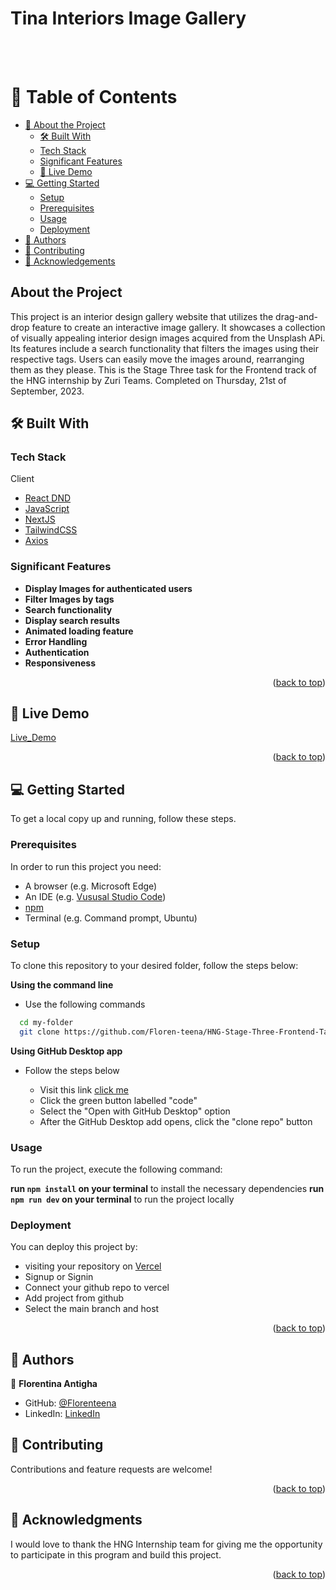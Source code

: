 <a name="readme-top"></a>

<div>
  <h1><b>Tina Interiors Image Gallery</b></h1><br/><br/>
</div>

# 📗 Table of Contents

- [📖 About the Project](#about-project)
  - [🛠 Built With](#built-with)
  - [Tech Stack](#tech-stack)
  - [Significant Features](#significant-features)
  - [🚀 Live Demo](#live-demo)
- [💻 Getting Started](#getting-started)
  - [Setup](#setup)
  - [Prerequisites](#prerequisites)
  - [Usage](#usage)
  - [Deployment](#triangular_flag_on_post-deployment)
- [👥 Authors](#authors)
- [🤝 Contributing](#contributing)
- [🙏 Acknowledgements](#acknowledgements)

## About the Project <a name="about-project"></a>

This project is an interior design gallery website that utilizes the drag-and-drop feature to create an interactive image gallery.
It showcases a collection of visually appealing interior design images acquired from the Unsplash APi.
Its features include a search functionality that filters the images using their respective tags. Users can easily move the images around, rearranging them as they please.
This is the Stage Three task for the Frontend track of the HNG internship by Zuri Teams. Completed on Thursday, 21st of September, 2023.

## 🛠 Built With <a name="built-with"></a>

### Tech Stack <a name="tech-stack"></a>

<summary>Client</summary>
<ul>
  <li><a href="https://docs.dndkit.com">React DND</a></li>
  <li><a href="https://javascript.com/">JavaScript</a></li>
  <li><a href="https://nextjs.org/">NextJS</a></li>
  <li><a href="https://tailwindcss.com">TailwindCSS</a></li>
  <li><a href="https://axios-http.com/docs/intro">Axios</a></li>
</ul>

### Significant Features <a name="significant-features"></a>

- **Display Images for authenticated users**
- **Filter Images by tags**
- **Search functionality**
- **Display search results**
- **Animated loading feature**
- **Error Handling**
- **Authentication**
- **Responsiveness**

<p align="right">(<a href="#readme-top">back to top</a>)</p>

## 🚀 Live Demo <a name="live-demo"></a>

[Live_Demo](https://tinainteriorsimagegallery.vercel.app/)

<p align="right">(<a href="#readme-top">back to top</a>)</p>

## 💻 Getting Started <a name="getting-started"></a>

To get a local copy up and running, follow these steps.

### Prerequisites

In order to run this project you need:

- A browser (e.g. Microsoft Edge)
- An IDE (e.g. [Vususal Studio Code](https://code.visualstudio.com/download))
- [npm](https://nodejs.org/en/)
- Terminal (e.g. Command prompt, Ubuntu)

### Setup

To clone this repository to your desired folder, follow the steps below:

**Using the command line**

- Use the following commands

```sh
  cd my-folder
  git clone https://github.com/Floren-teena/HNG-Stage-Three-Frontend-Task.git
```

**Using GitHub Desktop app**

- Follow the steps below

  - Visit this link [click me](https://github.com/Floren-teena/HNG-Stage-Three-Frontend-Task)
  - Click the green button labelled "code"
  - Select the "Open with GitHub Desktop" option
  - After the GitHub Desktop add opens, click the "clone repo" button

### Usage

To run the project, execute the following command:

**run `npm install` on your terminal** to install the necessary dependencies
**run `npm run dev` on your terminal** to run the project locally

### Deployment

You can deploy this project by:

- visiting your repository on [Vercel](https://vercel.com/)
- Signup or Signin
- Connect your github repo to vercel
- Add project from github
- Select the main branch and host

<p align="right">(<a href="#readme-top">back to top</a>)</p>

## 👥 Authors <a name="authors"></a>

👤 **Florentina Antigha**

- GitHub: [@Florenteena](https://github.com/Floren-teena)
- LinkedIn: [LinkedIn](https://www.linkedin.com/in/florentina-antigha-85793826a/)

## 🤝 Contributing <a name="contributing"></a>

Contributions and feature requests are welcome!

<p align="right">(<a href="#readme-top">back to top</a>)</p>

## 🙏 Acknowledgments <a name="acknowledgements"></a>

I would love to thank the HNG Internship team for giving me the opportunity to participate in this program and build this project.

<p align="right">(<a href="#readme-top">back to top</a>)</p>
